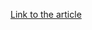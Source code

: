 [Link to the article](https://zscaler.com/blogs/security-research/technical-analysis-danabot-obfuscation-techniques)
